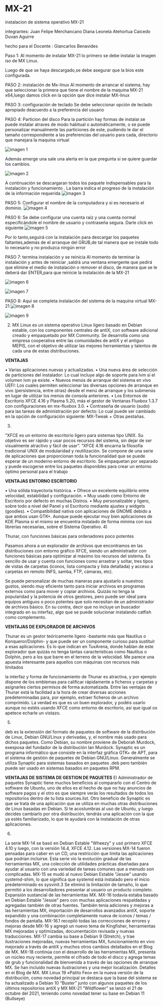 # MX-21
instalacion de sistema operativo MX-21

integrantes:
Juan Felipe Merchancano
Diana Leonela Atehortua Caicedo
Duvan Aguirre

hecho para el Docente :
Giancarlos Benavides

Paso 1:
Al momento de instalar MX-21 lo primero se debe instalar la imagen iso  de MX Linux.

Luego de que se haya descargado,se debe asegurar que la bios este configurada.


PASO 2: instalación de Mx-linux
Al momento de arrancar el sistema, hay que seleccionar la primera que tiene el nombre de la maquina MX-21 x64,luego damos click en la opción que dice instalar MX-linux

PASO 3: configuración de teclado
Se debe seleccionar opción de teclado apropiado deacuerdo a la preferencia del usuario

PASO 4: Particion del disco
Para la partición hay formas de instalar.se puede instalar atraves de modo habitual o automáticamente, o se puede  personalizar manualmente las particiones de este, pudiendo le dar el tamaño correspondiente a las preferencias del usuario para cada, directorio que manejara la maquina virtual

![imagen 1](img/ima1.jpg)

Además emerge una sale una alerta en la que pregunta si se quiere guardar los cambios.

![imagen 2](img/ima2.jpg)


A continuación se descargaran todos los paquete indispensables  para  la instalación y funcionamiento .
La barra indica el progreso de la instalación de la información requerida
![imagen 3](img/ima3.jpg)

PASO 5:
Configurar el nombre de la computadora  y si es necesario el dominio.
![imagen 4](img/ima4.jpg)


PASO 6:
Se debe configurar una cuenta raíz y una cuenta normal  especificándole el nombre de usuario y contraseña segura.
Darle click en siguiente 
![imagen 5](img/ima5.jpg)


Por lo tanto,seguirá  con la instalación para descargar los paquetes faltantes,además de el arranque del GRUB,de tal manera  que se instale todo lo necesario y  no produzca ningún error

PASO  7: termina instalación y se reinicia
Al momento de terminar la instalación y antes de reiniciar ,saldrá una ventana emergente que pedirá  que elimine el medio de instalación o remover el disco,  de manera que se le deberá dar ENTER,para que reinicie la instalación de la MX-21

![imagen 6](img/ima6.jpg)

![imagen 7](img/ima7.jpg)


PASO 8:
Aquí se completa instalación del sistema de la maquina virtual MX-21
![imagen 8](img/ima8.jpg)


![imagen 9](img/ima9.jpg)



2)	 MX Linux es un sistema operativo Linux ligero basado en Debian estable, con los componentes centrales de antiX, con software adicional creado y empaquetado por MX Community. Se desarrolla como una empresa cooperativa entre las comunidades de antiX y el antiguo MEPIS, con el objetivo de utilizar las mejores herramientas y talentos de cada una de estas distribuciones.

<b>VENTAJAS </b>

•	Varias aplicaciones nuevas y actualizadas.
•	Una nueva área de selección de particiones del instalador: Lo cual incluye algo de soporte para lvm si el volumen lvm ya existe.
•	Nuevos menús de arranque del sistema en vivo UEFI: Los cuales permiten seleccionar las diversas opciones de arranque en vivo (persistencia, entre otras) desde el menú de arranque y los submenús en lugar de utilizar los menús de consola anteriores.
•	Los Entornos de Escritorio XFCE 4.16 y Plasma 5.20, más el gestor de Ventanas Fluxbox 1.3.7 con configuraciones en mx-fluxbox 3.0.
•	Contraseña de usuario (sudo) para las tareas de administración por defecto: Lo cual puede ser cambiado en la opción de configuración siguiente: MX-Tweak + Otras pestañas.

3)
“XFCE es un entorno de escritorio ligero para sistemas tipo UNIX. Su objetivo es ser rápido y usar pocos recursos del sistema, sin dejar de ser visualmente atractivo y fácil de usar”.
“XFCE 4.16 encarna la filosofía tradicional UNIX de modularidad y reutilización. Se compone de una serie de aplicaciones que proporcionan toda la funcionalidad que se puede esperar de un moderno entorno de escritorio. Se empaquetan por separado y puede escogerse entre los paquetes disponibles para crear un entorno óptimo personal para el trabajo

<B>VENTAJAS ENTORNO ESCRITORIO</B>

•	Una sólida trayectoria histórica.
•	Ofrece un excelente equilibrio entre velocidad, estabilidad y configuración.
•	Muy usado como Entorno de Escritorio por defecto en muchas Distros.
•	Muy personalizable y ligero, sobre todo a nivel del Panel y el Escritorio mediante ajustes y widgets (goodies).
•	Compatibilidad nativa con aplicaciones de GNOME debido a que ambos usan GTK+. Aunque puede ejecutar muy bien aplicaciones de KDE Plasma si el mismo se encuentra instalado de forma mínima con sus librerías necesarias, sobre el Sistema Operativo.
4)

Thunar, con funciones básicas para ordenadores poco potentes

Pasamos ahora a un explorador de archivos que encontramos en las distribuciones con entorno gráfico XFCE, siendo un administrador con funciones básicas para optimizar al máximo los recursos del sistema. Es sencillo de usar y cuenta con funciones como arrastrar y soltar, tres tipos de vistas de carpetas (iconos, lista compacta y lista detallada) y acceso a carpetas en remoto (NFS, samba, FTP, cámaras, etc).

Se puede personalizar de muchas maneras para ajustarlo a nuestros gustos, siendo muy eficiente tanto para iniciar archivos en programas externos como para mover y copiar archivos. Quizás no tenga la popularidad y la potencia de otros gestores, pero puede ser ideal para equipos antiguos o poco potentes que solo necesitan de un administrador de archivos básico. En su contra, decir que no incluye un buscador integrado en su interfaz, algo que se puede solucionar instalando catfish como complemento.

<b>VENTAJAS DE EXPLORADOR DE ARCHIVOS</b>


Thunar es un gestor teóricamente ligero -bastante más que Nautilus o Konqueror/Dolphin- y que puede ser un componente curioso para sustituir a esas aplicaciones.
Es lo que indican en TuxArena, donde hablan de este explorador que quizás no tenga tantas características como Nautilus o Dolphin, pero a los que barre en el terreno de la velocidad. Me parece una apuesta interesante para aquellos con máquinas con recursos más limitados 

 la interfaz y forma de funcionamiento de Thunar es atractiva, y por ejemplo dispone de los emblemas para calificar rápidamente a ficheros y carpetas y asignarles ciertos permisos de forma automatizada.
 Entre las ventajas de Thunar está la facilidad a la hora de crear diversas acciones predeterminadas para, por ejemplo, extraer ficheros de un archivo comprimido.
La verdad es que es un buen explorador, y podéis usarlo aunque no estéis usando XFCE como entorno de escritorio, así que igual os apetece echarle un vistazo.

5)

deb es la extensión del formato de paquetes de software de la distribución de Linux, Debian GNU/Linux y derivadas, y, el nombre más usado para dichos paquetes. Como Debian, su nombre proviene de Deborah Murdock, exesposa del fundador de la distribución Ian Murdock.
Synaptic es un programa informático que consiste en la interfaz gráfica GTK+ de APT, para el sistema de gestión de paquetes de Debian GNU/Linux. Generalmente se utiliza Synaptic para sistemas basados en paquetes .deb pero también puede ser usado en sistemas basados en paquetes RPM.

<b>VENTAJAS DE SISTEMA DE GESTION DE PAQUETES</b>
El Administrador de paquetes Synaptic tiene muchos beneficios al compararlo con el Centro de software de Ubuntu, uno de ellos es el hecho de que no hay anuncios de software pagos y el otro es que siempre verás los resultados de todos los repositorios dentro de tu lista sources.list.
Otro beneficio de Synaptic es que se trata de una aplicación que se utiliza en muchas otras distribuciones de Linux basadas en Debian. Si te acostumbras al uso de Ubuntu, y luego decides cambiarlo por otra distribución, tendrás una aplicación con la que ya estés familiarizado, lo que te ayudará con la instalación de otras aplicaciones.

6)
La serie MX-14 se basó en Debian Estable "Wheezy" y usó primero XFCE 4.10 y luego, con la versión 14.4, XFCE 4.12. Las versiones MX-14 fueron pensadas para caber en un CD, una restricción que limita las aplicaciones que podrían incluirse. Esta serie vio la evolución gradual de las herramientas MX, una colección de utilidades prácticas diseñadas para ayudar al usuario con una variedad de tareas comunes que a menudo son complicadas.
MX-15 se mudó al nuevo Debian Estable "Jessie" usando systemd-shim, lo que significa que systemd está instalado pero el inicio predeterminado es sysvinit.3 Se eliminó la limitación de tamaño, lo que permitió a los desarrolladores presentar al usuario un producto completo. Expansión sustancial de las herramientas MX.
MX-16 todavía estaba basado en Debian Estable "Jessie" pero con muchas aplicaciones respaldadas y agregadas también de otras fuentes. También tenía adiciones y mejoras a las herramientas MX, importación de desarrollos avanzados antiX, soporte expandido y una combinación completamente nueva de íconos / temas / fondos de pantalla.
MX-16.1 recopiló todas las correcciones de errores y mejoras desde MX-16 y agregó un nuevo tema de Kingfisher, herramientas MX mejoradas y optimizadas, documentación revisada y nuevas traducciones.
MX-17 cambia su base a Debian 9 (Stretch), y trae ilustraciones mejoradas, nuevas herramientas MX, funcionamiento en vivo mejorado a través de antiX y muchos otros cambios detallados en el Blog de MX.
MX-18 continúa con el desarrollo de las herramientas MX, presenta un núcleo muy reciente, permite el cifrado de todo el disco y agrega temas de grub y funcionalidad de bienvenida a través de las opciones de arranque MX. Se han incluido nuevas ilustraciones y una mejor localización. Detalles en el Blog de MX.
MX Linux 19 «Patito Feo» en la nueva versión de la distribución, como novedad principal se destaca que la base del sistema se ha actualizado a Debian 10 “Buster” junto con algunos paquetes de los últimos repositorios antiX y MX
MX-21 “Wildflower” se lanzó el 21 de octubre del 2021, teniendo como novedad tener su base en Debian 11 (Bullseye) 

